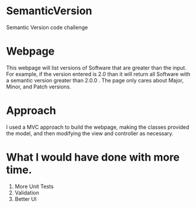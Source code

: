 # SemanticVersion
Semantic Version code challenge


# Webpage
This webpage will list versions of Software that are greater than the input.  For example, if the version entered is 2.0
than it will return all Software with a semantic version greater than 2.0.0 .
The page only cares about Major, Minor, and Patch versions.

# Approach
I used a MVC approach to build the webpage, making the classes provided the model, and then modifying the view and controller as necessary.

# What I would have done with more time.
1. More Unit Tests
2. Validation
3. Better UI
